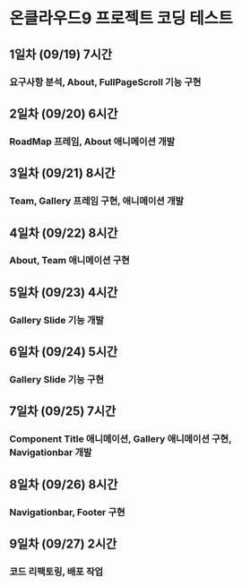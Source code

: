# 온클라우드9 프로젝트 코딩 테스트

## 1일차 (09/19) 7시간

### 요구사항 분석, About, FullPageScroll 기능 구현

## 2일차 (09/20) 6시간

### RoadMap 프레임, About 애니메이션 개발

## 3일차 (09/21) 8시간

### Team, Gallery 프레임 구현, 애니메이션 개발

## 4일차 (09/22) 8시간

### About, Team 애니메이션 구현

## 5일차 (09/23) 4시간

### Gallery Slide 기능 개발

## 6일차 (09/24) 5시간

### Gallery Slide 기능 구현

## 7일차 (09/25) 7시간

### Component Title 애니메이션, Gallery 애니메이션 구현, Navigationbar 개발

## 8일차 (09/26) 8시간

### Navigationbar, Footer 구현

## 9일차 (09/27) 2시간

### 코드 리팩토링, 배포 작업
